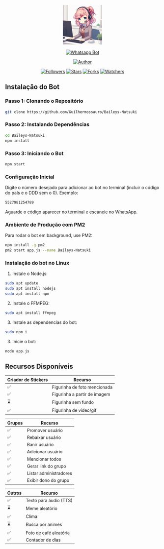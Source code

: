 
<p align="center">
  <img src="https://github.com/Guilhermossauro/Baileys-Natsuki/blob/main/natsuki-perfil.jpg" width="128" height="128"/>
</p>

<p align="center">
  <a href="#"><img title="Whatsapp Bot" src="https://img.shields.io/badge/Whatsapp Bot-green?colorA=%23ff0000&colorB=%23017e40&style=for-the-badge"></a>
</p>

<p align="center">
  <a href="https://github.com/Guilhermossauro"><img title="Author" src="https://img.shields.io/badge/Author-Guilhermossauro-red.svg?style=for-the-badge&logo=github"></a>
</p>

<p align="center">
  <a href="https://github.com/Guilhermossauro/Baileys-Natsuki/followers"><img title="Followers" src="https://img.shields.io/github/followers/Guilhermossauro?color=blue&style=flat-square"></a>
  <a href="https://github.com/Guilhermossauro/Baileys-Natsuki/stargazers"><img title="Stars" src="https://img.shields.io/github/stars/Guilhermossauro/Baileys-Natsuki?color=red&style=flat-square"></a>
  <a href="https://github.com/Guilhermossauro/Baileys-Natsuki/network/members"><img title="Forks" src="https://img.shields.io/github/forks/Guilhermossauro/Baileys-Natsuki?color=red&style=flat-square"></a>
  <a href="https://github.com/Guilhermossauro/Baileys-Natsuki/watchers"><img title="Watchers" src="https://img.shields.io/github/watchers/Guilhermossauro/Baileys-Natsuki?label=Watchers&color=blue&style=flat-square"></a>
</p>

## Instalação do Bot

### Passo 1: Clonando o Repositório
```bash
git clone https://github.com/Guilhermossauro/Baileys-Natsuki
```

### Passo 2: Instalando Dependências
```bash
cd Baileys-Natsuki
npm install
```

### Passo 3: Iniciando o Bot
```bash
npm start
```

### Configuração Inicial
Digite o número desejado para adicionar ao bot no terminal (incluir o código do país e o DDD sem o 0). Exemplo:
```bash
5527981254789
```
Aguarde o código aparecer no terminal e escaneie no WhatsApp.

### Ambiente de Produção com PM2
Para rodar o bot em background, use PM2:
```bash
npm install -g pm2
pm2 start app.js --name Baileys-Natsuki
```

### Instalação do bot no Linux
1. Instale o Node.js:
```bash
sudo apt update
sudo apt install nodejs
sudo apt install npm
```

2. Instale o FFMPEG:
```bash
sudo apt install ffmpeg
```
3. Instale as dependencias do bot:
```bash
sudo npm i
```
3. Inicie o bot:
```bash
node app.js
```

## Recursos Disponíveis

| Criador de Stickers | Recurso |
|---------------------|---------|
| ✅                   | Figurinha de foto mencionada |
| ✅                   | Figurinha a partir de imagem |
| ⌛                   | Figurinha sem fundo          |
| ✅                   | Figurinha de vídeo/gif       |

| Grupos | Recurso |
|--------|---------|
| ✅      | Promover usuário |
| ✅      | Rebaixar usuário |
| ✅      | Banir usuário    |
| ✅      | Adicionar usuário |
| ✅      | Mencionar todos  |
| ✅      | Gerar link do grupo |
| ✅      | Listar administradores |
| ✅      | Exibir dono do grupo |

| Outros | Recurso |
|--------|---------|
| ✅      | Texto para áudio (TTS) |
| ⌛      | Meme aleatório |
| ✅      | Clima |
| ⌛      | Busca por animes |
| ✅      | Foto de café aleatória |
| ✅      | Contador de dias |
